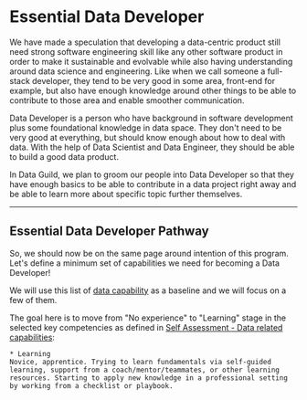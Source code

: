 # Essential Data Developer

We have made a speculation that developing a data-centric product still need strong software engineering skill like any other software product in order to make it sustainable and evolvable while also having understanding around data science and engineering. Like when we call someone a full-stack developer, they tend to be very good in some area, front-end for example, but also have enough knowledge around other things to be able to contribute to those area and enable smoother communication.

Data Developer is a person who have background in software development plus some foundational knowledge in data space. They don't need to be very good at everything, but should know enough about how to deal with data. With the help of Data Scientist and Data Engineer, they should be able to build a good data product.

In Data Guild, we plan to groom our people into Data Developer so that they have enough basics to be able to contribute in a data project right away and be able to learn more about specific topic further themselves.

---

## Essential Data Developer Pathway

So, we should now be on the same page around intention of this program. Let's define a minimum set of capabilities we need for becoming a Data Developer!

We will use this list of [data capability](data-capability.md) as a baseline and we will focus on a few of them.

The goal here is to move from "No experience" to "Learning" stage in the selected key competencies as defined in [Self Assessment - Data related capabilities](https://docs.google.com/forms/d/e/1FAIpQLSfeoUg710JkdBxODx5rXu3vPBjaRFjPTrV9y1vKaAmVVDvrBw/viewform):

```
* Learning
Novice, apprentice. Trying to learn fundamentals via self-guided learning, support from a coach/mentor/teammates, or other learning resources. Starting to apply new knowledge in a professional setting by working from a checklist or playbook.
```
